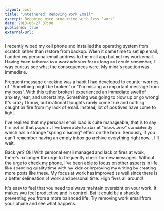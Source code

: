 ```yaml
---
layout: post
title: "Untethered: Removing Work Email"
excerpt: Becoming more productive with less "work"
date: 2013-06-27 07:08
published: true
external-url:
---
```

I recently wiped my cell phone and installed the operating system from scratch rather than restore from backup. When it came time to set up email, I added my personal email address to the mail app but not my work email. Having been tethered to a work address for as long as I could remember, I was curious see what the consequences were. My mind's reaction was immediate.

Frequent message checking was a habit I had developed to counter worries of "Something might be broken" or "I'm missing an important message from my boss". With this tether broken I experienced an immediate swell of anxiety, fear, and uncertainty. Something was going to blow up or go wrong! It's crazy I know, but irrational thoughts rarely come true and nothing caught on fire from my lack of email. Instead, lot of positives have come to light.

I've realized that my personal email load is quite manageable, that is to say I'm not all that popular. I've been able to stay at "inbox zero" consistently which has a strange "spring cleaning" effect on the brain. Seriously, if you can't remember having an empty inbox go archive everything right now... I'll wait. 

Back yet? Ok! With personal email managed and lack of fires at work, there's no longer the urge to frequently check for new messages. Without the urge to check my phone, I've been able to focus on other aspects in life like spending quality time with my kids or improving my writing by creating more posts like these. My focus at work has improved as well since there is a better delineation of work and personal time. High fives all around!

It's easy to feel that you need to always maintain oversight on your work. It makes you feel productive and in control. But it could be a shackle preventing you from a more balanced life. Try removing work email from your phone and see what happens.

